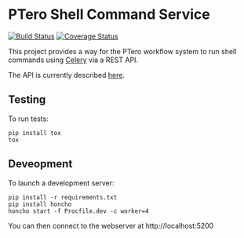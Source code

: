 # PTero Shell Command Service
[![Build Status](https://travis-ci.org/genome/ptero-shell-command.png?branch=master)](https://travis-ci.org/genome/ptero-shell-command)
[![Coverage Status](https://coveralls.io/repos/genome/ptero-shell-command/badge.png)](https://coveralls.io/r/genome/ptero-shell-command)

This project provides a way for the PTero workflow system to run shell commands
using [Celery](http://www.celeryproject.org/) via a REST API.

The API is currently described
[here](https://github.com/genome/ptero-apis/blob/master/shell-command.md).


## Testing

To run tests:

    pip install tox
    tox


## Deveopment

To launch a development server:

    pip install -r requirements.txt
    pip install honcho
    honcho start -f Procfile.dev -c worker=4

You can then connect to the webserver at http://localhost:5200

